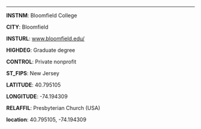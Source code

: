 
---
**INSTNM**: Bloomfield College

**CITY**: Bloomfield

**INSTURL**: www.bloomfield.edu/

**HIGHDEG**: Graduate degree

**CONTROL**: Private nonprofit

**ST_FIPS**: New Jersey

**LATITUDE**: 40.795105

**LONGITUDE**: -74.194309

**RELAFFIL**: Presbyterian Church (USA)

**location**: 40.795105, -74.194309
